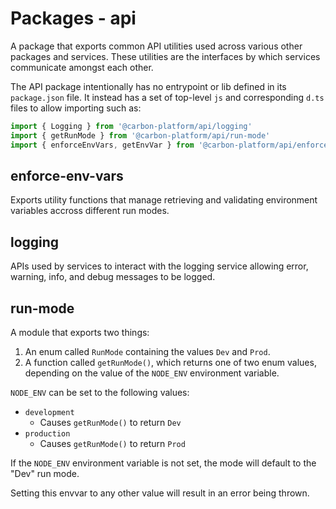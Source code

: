 # Packages - api

A package that exports common API utilities used across various other packages and services. These
utilities are the interfaces by which services communicate amongst each other.

The API package intentionally has no entrypoint or lib defined in its `package.json` file. It
instead has a set of top-level `js` and corresponding `d.ts` files to allow importing such as:

```ts
import { Logging } from '@carbon-platform/api/logging'
import { getRunMode } from '@carbon-platform/api/run-mode'
import { enforceEnvVars, getEnvVar } from '@carbon-platform/api/enforce-env-vars'
```

## enforce-env-vars

Exports utility functions that manage retrieving and validating environment variables accross
different run modes.

## logging

APIs used by services to interact with the logging service allowing error, warning, info, and debug
messages to be logged.

## run-mode

A module that exports two things:

1. An enum called `RunMode` containing the values `Dev` and `Prod`.
2. A function called `getRunMode()`, which returns one of two enum values, depending on the value of
   the `NODE_ENV` environment variable.

`NODE_ENV` can be set to the following values:

- `development`
  - Causes `getRunMode()` to return `Dev`
- `production`
  - Causes `getRunMode()` to return `Prod`

If the `NODE_ENV` environment variable is not set, the mode will default to the "Dev" run mode.

Setting this envvar to any other value will result in an error being thrown.
